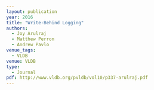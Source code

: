 ```yaml
---
layout: publication
year: 2016
title: "Write-Behind Logging"
authors:
  - Joy Arulraj
  - Matthew Perron
  - Andrew Pavlo
venue_tags:
  - VLDB
venue: VLDB
type:
  - Journal
pdf: http://www.vldb.org/pvldb/vol10/p337-arulraj.pdf
---
```

